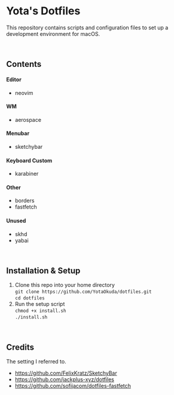 # Yota's Dotfiles
This repository contains scripts and configuration files to set up a development environment for macOS.

<br>

## Contents
#### Editor  
  - neovim
#### WM  
  - aerospace
#### Menubar  
  - sketchybar
#### Keyboard Custom
  - karabiner
#### Other  
  - borders  
  - fastfetch
#### Unused  
  - skhd  
  - yabai

<br>

## Installation & Setup
1. Clone this repo into your home directory  
   `git clone https://github.com/YotaOkuda/dotfiles.git`  
   `cd dotfiles`
2. Run the setup script  
   `chmod +x install.sh`  
   `./install.sh`

<br>

## Credits
The setting I referred to.

- https://github.com/FelixKratz/SketchyBar
- https://github.com/jackplus-xyz/dotfiles
- https://github.com/sofijacom/dotfiles-fastfetch
